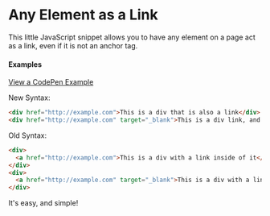 # Any Element as a Link
This little JavaScript snippet allows you to have any element on a page act as a link, even if it is not an anchor tag.

#### Examples
[View a CodePen Example](http://codepen.io/mwrouse/pen/aNZxJJ/)

New Syntax:
```html
<div href="http://example.com">This is a div that is also a link</div>
<div href="http://example.com" target="_blank">This is a div link, and will open in a new tab</div>
```

Old Syntax:
```html
<div>
  <a href="http://example.com">This is a div with a link inside of it</a>
</div>
<div>
  <a href="http://example.com" target="_blank">This is a div with a link that will open in a new tab</a>
</div>
```

It's easy, and simple!


